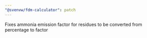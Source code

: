 ```yaml
---
"@svenvw/fdm-calculator": patch
---
```


Fixes ammonia emission factor for residues to be converted from percentage to factor
